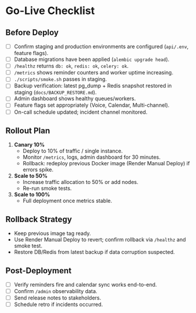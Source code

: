# Go-Live Checklist

## Before Deploy
- [ ] Confirm staging and production environments are configured (`api/.env`, feature flags).
- [ ] Database migrations have been applied (`alembic upgrade head`).
- [ ] `/healthz` returns `db: ok`, `redis: ok`, `celery: ok`.
- [ ] `/metrics` shows reminder counters and worker uptime increasing.
- [ ] `./scripts/smoke.sh` passes in staging.
- [ ] Backup verification: latest pg_dump + Redis snapshot restored in staging (`docs/BACKUP_RESTORE.md`).
- [ ] Admin dashboard shows healthy queues/workers.
- [ ] Feature flags set appropriately (Voice, Calendar, Multi-channel).
- [ ] On-call schedule updated; incident channel monitored.

## Rollout Plan
1. **Canary 10%**
   - Deploy to 10% of traffic / single instance.
   - Monitor `/metrics`, logs, admin dashboard for 30 minutes.
   - Rollback: redeploy previous Docker image (Render Manual Deploy) if errors spike.
2. **Scale to 50%**
   - Increase traffic allocation to 50% or add nodes.
   - Re-run smoke tests.
3. **Scale to 100%**
   - Full deployment once metrics stable.

## Rollback Strategy
- Keep previous image tag ready.
- Use Render Manual Deploy to revert; confirm rollback via `/healthz` and smoke test.
- Restore DB/Redis from latest backup if data corruption suspected.

## Post-Deployment
- [ ] Verify reminders fire and calendar sync works end-to-end.
- [ ] Confirm `/admin` observability data.
- [ ] Send release notes to stakeholders.
- [ ] Schedule retro if incidents occurred.
